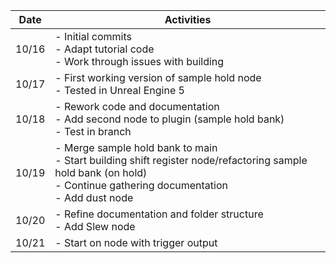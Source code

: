 | Date   | Activities                                                          |
|--------|---------------------------------------------------------------------|
| 10/16  | - Initial commits<br>- Adapt tutorial code<br>- Work through issues with building |
| 10/17  | - First working version of sample hold node<br>- Tested in Unreal Engine 5 |
| 10/18  | - Rework code and documentation<br>- Add second node to plugin (sample hold bank)<br>- Test in branch |
| 10/19  | - Merge sample hold bank to main<br>- Start building shift register node/refactoring sample hold bank (on hold)<br>- Continue gathering documentation<br>- Add dust node |
| 10/20  | - Refine documentation and folder structure<br>- Add Slew node | 
| 10/21  | - Start on node with trigger output |

